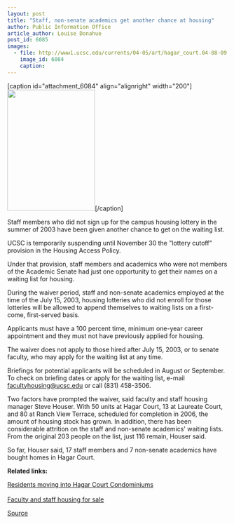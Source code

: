 ```yaml
---
layout: post
title: "Staff, non-senate academics get another chance at housing"
author: Public Information Office
article_author: Louise Donahue
post_id: 6085
images:
  - file: http://www1.ucsc.edu/currents/04-05/art/hagar_court.04-08-09.jpg
    image_id: 6084
    caption: 
---
```


[caption id="attachment_6084" align="alignright" width="200"]<a href="http://dev-ucsc-news.pantheonsite.io/wp-content/uploads/2004/07/hagar_court.04-08-09.jpg"><img class="size-full wp-image-6084" src="http://dev-ucsc-news.pantheonsite.io/wp-content/uploads/2004/07/hagar_court.04-08-09.jpg" alt="" width="200" height="276" /></a>[/caption]
<p>
  Staff members who did not sign up for the campus housing lottery in the summer of 2003 have been given another chance to get on the waiting list.
</p>
<p>
  UCSC is temporarily suspending until November 30 the "lottery cutoff" provision in the Housing Access Policy.
</p>
<p>
  Under that provision, staff members and academics who were not members of the Academic Senate had just one opportunity to get their names on a waiting list for housing.
</p>
<p>
  During the waiver period, staff and non-senate academics employed at the time of the July 15, 2003, housing lotteries who did not enroll for those lotteries will be allowed to append themselves to waiting lists on a first-come, first-served basis.<br>
</p>
<p>
  Applicants must have a 100 percent time, minimum one-year career appointment and they must not have previously applied for housing.<br>
</p>
<p>
  The waiver does not apply to those hired after July 15, 2003, or to senate faculty, who may apply for the waiting list at any time.
</p>
<p>
  Briefings for potential applicants will be scheduled in August or September. To check on briefing dates or apply for the waiting list, e-mail <a href="mailto:facultyhousing@ucsc.edu">facultyhousing@ucsc.edu</a> or call (831) 458-3506.
</p>
<p>
  Two factors have prompted the waiver, said faculty and staff housing manager Steve Houser. With 50 units at Hagar Court, 13 at Laureate Court, and 80 at Ranch View Terrace, scheduled for completion in 2006, the amount of housing stock has grown. In addition, there has been considerable attrition on the staff and non-senate academics' waiting lists. From the original 203 people on the list, just 116 remain, Houser said.
</p>
<p>
  So far, Houser said, 17 staff members and 7 non-senate academics have bought homes in Hagar Court.<br>
</p>
<p>
  <b>Related links:</b>
</p>
<p>
  <a href="http://currents.ucsc.edu/03-04/12-01/condos.html">Residents moving into Hagar Court Condominiums</a><br>
  <br>
  <a href="http://www.housing.ucsc.edu/housing/forsale.html">Faculty and staff housing for sale</a>
</p>
<p><a href="http://www1.ucsc.edu/currents/04-05/08-09/housing.html" title="Permalink to housing">Source</a></p>
